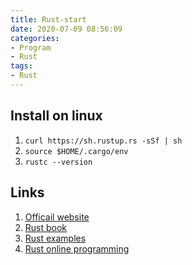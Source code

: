 ```yaml
---
title: Rust-start
date: 2020-07-09 08:56:09
categories:
- Program
- Rust
tags:
- Rust
---
```



## Install on linux
1. `curl https://sh.rustup.rs -sSf | sh`
1. `source $HOME/.cargo/env`
1. `rustc --version`

## Links
1. [Officail website](https://www.rust-lang.org/)
1. [Rust book](https://doc.rust-lang.org/book/)
1. [Rust examples](https://doc.rust-lang.org/stable/rust-by-example/)
1. [Rust online programming](https://play.rust-lang.org/)
